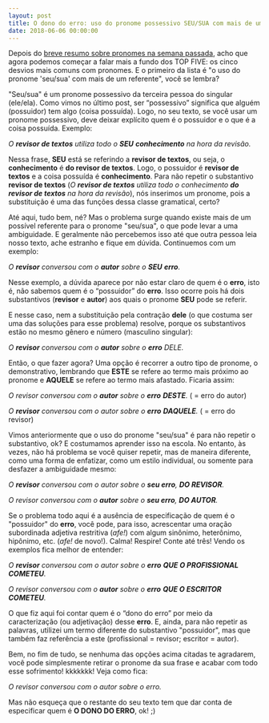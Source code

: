 ```yaml
---
layout: post
title: O dono do erro: uso do pronome possessivo SEU/SUA com mais de um referente
date: 2018-06-06 00:00:00
---
```


Depois do [breve resumo sobre pronomes na semana passada](http://santarevisao.com.br/page2), acho que agora podemos começar a falar mais a fundo dos TOP FIVE: os cinco desvios mais comuns com pronomes. E o primeiro da lista é "o uso do pronome 'seu/sua' com mais de um referente", você se lembra?

"Seu/sua" é um pronome possessivo da terceira pessoa do singular (ele/ela). Como vimos no último post, ser “possessivo” significa que alguém (possuidor) tem algo (coisa possuída). Logo, no seu texto, se você usar um pronome possessivo, deve deixar explícito quem é o possuidor e o que é a coisa possuída. Exemplo:

_O **revisor de textos** utiliza todo o **SEU** **conhecimento** na hora da revisão._

Nessa frase, **SEU** está se referindo a **revisor de textos**, ou seja, o **conhecimento** é **do revisor de textos**. Logo, o possuidor é **revisor de textos** e a coisa possuída é **conhecimento**. Para não repetir o substantivo **revisor de textos** (_O **revisor de textos** utiliza todo o conhecimento **do revisor de textos** na hora da revisão_), nós inserimos um pronome, pois a substituição é uma das funções dessa classe gramatical, certo?

Até aqui, tudo bem, né? Mas o problema surge quando existe mais de um possível referente para o pronome "seu/sua", o que pode levar a uma ambiguidade. E geralmente não percebemos isso até que outra pessoa leia nosso texto, ache estranho e fique em dúvida. Continuemos com um exemplo:

_O **revisor** conversou com o **autor** sobre o **SEU** **erro**._

Nesse exemplo, a dúvida aparece por não estar claro de quem é o **erro**, isto é, não sabemos quem é o “possuidor” do **erro**. Isso ocorre pois há dois substantivos (**revisor** e **autor**) aos quais o pronome **SEU** pode se referir. 

E nesse caso, nem a substituição pela contração **dele** (o que costuma ser uma das soluções para esse problema) resolve, porque os substantivos estão no mesmo gênero e número (masculino singular):

_O **revisor** conversou com o **autor** sobre o **erro** DELE._

Então, o que fazer agora? Uma opção é recorrer a outro tipo de pronome, o demonstrativo, lembrando que **ESTE** se refere ao termo mais próximo ao pronome e **AQUELE** se refere ao termo mais afastado. Ficaria assim:

_O revisor conversou com o **autor** sobre o **erro** **DESTE**._ ( = erro do autor)

_O **revisor** conversou com o autor sobre o **erro** **DAQUELE**._ ( = erro do revisor)

Vimos anteriormente que o uso do pronome "seu/sua" é para não repetir o substantivo, ok? E costumamos aprender isso na escola. No entanto, às vezes, não há problema se você quiser repetir, mas de maneira diferente, como uma forma de enfatizar, como um estilo individual, ou somente para desfazer a ambiguidade mesmo:

_O **revisor** conversou com o autor sobre o **seu erro**, **DO REVISOR**._

_O revisor conversou com o **autor** sobre o **seu erro**, **DO AUTOR**._

Se o problema todo aqui é a ausência de especificação de quem é o "possuidor" do **erro**, você pode, para isso, acrescentar uma oração subordinada adjetiva restritiva (_afe!_) com algum sinônimo, heterônimo, hipônimo, etc. (_afe!_ de novo!). Calma! Respire! Conte até três! Vendo os exemplos fica melhor de entender:

_O **revisor** conversou com o autor sobre o **erro** **QUE O PROFISSIONAL COMETEU**._

_O revisor conversou com o **autor** sobre o **erro** **QUE O ESCRITOR COMETEU**._

O que fiz aqui foi contar quem é o “dono do erro” por meio da caracterização (ou adjetivação) desse **erro**. E, ainda, para não repetir as palavras, utilizei um termo diferente do substantivo "possuidor", mas que também faz referência a este (profissional = revisor; escritor = autor).

Bem, no fim de tudo, se nenhuma das opções acima citadas te agradarem, você pode simplesmente retirar o pronome da sua frase e acabar com todo esse sofrimento! kkkkkkk! Veja como fica:

_O revisor conversou com o autor sobre o erro._

Mas não esqueça que o restante do seu texto tem que dar conta de especificar quem é **O DONO DO ERRO**, ok! ;)
